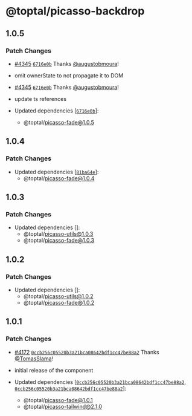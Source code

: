 # @toptal/picasso-backdrop

## 1.0.5

### Patch Changes

- [#4345](https://github.com/toptal/picasso/pull/4345) [`6716e0b`](https://github.com/toptal/picasso/commit/6716e0bb3178a7f452f2c79ce56dd524e9bd8685) Thanks [@augustobmoura](https://github.com/augustobmoura)!
- omit ownerState to not propagate it to DOM

- [#4345](https://github.com/toptal/picasso/pull/4345) [`6716e0b`](https://github.com/toptal/picasso/commit/6716e0bb3178a7f452f2c79ce56dd524e9bd8685) Thanks [@augustobmoura](https://github.com/augustobmoura)!
- update ts references

- Updated dependencies [[`6716e0b`](https://github.com/toptal/picasso/commit/6716e0bb3178a7f452f2c79ce56dd524e9bd8685)]:
  - @toptal/picasso-fade@1.0.5

## 1.0.4

### Patch Changes

- Updated dependencies [[`81ba64e`](https://github.com/toptal/picasso/commit/81ba64e3ee6206aa7119fa2069ca685228567746)]:
  - @toptal/picasso-fade@1.0.4

## 1.0.3

### Patch Changes

- Updated dependencies []:
  - @toptal/picasso-utils@1.0.3
  - @toptal/picasso-fade@1.0.3

## 1.0.2

### Patch Changes

- Updated dependencies []:
  - @toptal/picasso-utils@1.0.2
  - @toptal/picasso-fade@1.0.2

## 1.0.1

### Patch Changes

- [#4172](https://github.com/toptal/picasso/pull/4172) [`0ccb256c05520b3a21bca08642bdf1cc47be88a2`](https://github.com/toptal/picasso/commit/0ccb256c05520b3a21bca08642bdf1cc47be88a2) Thanks [@TomasSlama](https://github.com/TomasSlama)!
- initial release of the component

- Updated dependencies [[`0ccb256c05520b3a21bca08642bdf1cc47be88a2`](https://github.com/toptal/picasso/commit/0ccb256c05520b3a21bca08642bdf1cc47be88a2), [`0ccb256c05520b3a21bca08642bdf1cc47be88a2`](https://github.com/toptal/picasso/commit/0ccb256c05520b3a21bca08642bdf1cc47be88a2)]:
  - @toptal/picasso-fade@1.0.1
  - @toptal/picasso-tailwind@2.1.0
